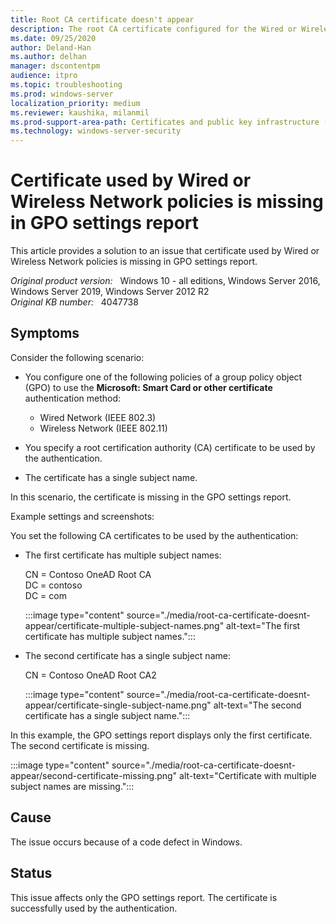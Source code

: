 ```yaml
---
title: Root CA certificate doesn't appear
description: The root CA certificate configured for the Wired or Wireless Network policies does not appear in the GPO settings report if its subject contains only one name.
ms.date: 09/25/2020
author: Deland-Han 
ms.author: delhan
manager: dscontentpm
audience: itpro
ms.topic: troubleshooting
ms.prod: windows-server
localization_priority: medium
ms.reviewer: kaushika, milanmil
ms.prod-support-area-path: Certificates and public key infrastructure (PKI)
ms.technology: windows-server-security
---
```

# Certificate used by Wired or Wireless Network policies is missing in GPO settings report

This article provides a solution to an issue that certificate used by Wired or Wireless Network policies is missing in GPO settings report.

_Original product version:_ &nbsp; Windows 10 - all editions, Windows Server 2016, Windows Server 2019, Windows Server 2012 R2  
_Original KB number:_ &nbsp; 4047738

## Symptoms

Consider the following scenario:

- You configure one of the following policies of a group policy object (GPO) to use the **Microsoft: Smart Card or other certificate** authentication method:

  - Wired Network (IEEE 802.3)
  - Wireless Network (IEEE 802.11)
- You specify a root certification authority (CA) certificate to be used by the authentication.
- The certificate has a single subject name.

In this scenario, the certificate is missing in the GPO settings report.

Example settings and screenshots:

You set the following CA certificates to be used by the authentication:

- The first certificate has multiple subject names:

    CN = Contoso OneAD Root CA  
    DC = contoso  
    DC = com  

    :::image type="content" source="./media/root-ca-certificate-doesnt-appear/certificate-multiple-subject-names.png" alt-text="The first certificate has multiple subject names.":::

- The second certificate has a single subject name:

    CN = Contoso OneAD Root CA2

    :::image type="content" source="./media/root-ca-certificate-doesnt-appear/certificate-single-subject-name.png" alt-text="The second certificate has a single subject name.":::

In this example, the GPO settings report displays only the first certificate. The second certificate is missing.

:::image type="content" source="./media/root-ca-certificate-doesnt-appear/second-certificate-missing.png" alt-text="Certificate with multiple subject names are missing.":::  

## Cause

The issue occurs because of a code defect in Windows.

## Status

This issue affects only the GPO settings report. The certificate is successfully used by the authentication.
